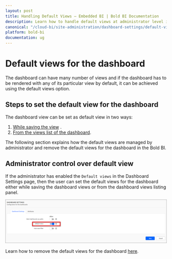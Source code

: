 ```yaml
---
layout: post
title: Handling Default Views – Embedded BI | Bold BI Documentation
description: Learn how to handle default views at administrator level in Bold BI Embedded to let users choose a view as default view.
canonical: "/cloud-bi/site-administration/dashboard-settings/default-views/"
platform: bold-bi
documentation: ug
---
```


# Default views for the dashboard

The dashboard can have many number of views and if the dashboard has to be rendered with any of its particular view by default, it can be achieved using the default views option.

## Steps to set the default view for the dashboard

The dashboard view can be set as default view in two ways:

1. [While saving the view](/embedded-bi/managing-resources/manage-dashboards/manage-dashboard-views/#steps-to-add-a-dashboard-view) .
2. [From the views list of the dashboard](/embedded-bi/managing-resources/manage-dashboards/manage-dashboard-views/#set-a-default-view-for-the-dashboard).

The following section explains how the default views are managed by administrator and remove the default views for the dashboard in the Bold BI.

## Administrator control over default view

If the administrator has enabled the `Default views` in the Dashboard Settings page, then the user can set the default views for the dashboard either while saving the dashboard views or from the dashboard views listing panel.

![Default views enabled](/static/assets/embedded/site-administration/images/default-view-enabled.png)

Learn how to remove the default views for the dashboard [here](/embedded-bi/managing-resources/manage-dashboards/manage-dashboard-views/#remove-a-default-view-for-the-dashboard).
